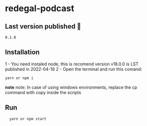 # redegal-podcast

## Last version published 🚀

```
0.1.0
```

## Installation

1 - You need instaled node, this is recomend version v18.0.0 is LST published in 2022-04-18
2 - Open the terminal and run this comand:

```sh
yarn or npm i
```

**note**
note: In case of using windows environments, replace the cp command with copy inside the scripts

## Run

```sh
  yarn or npm start
```
